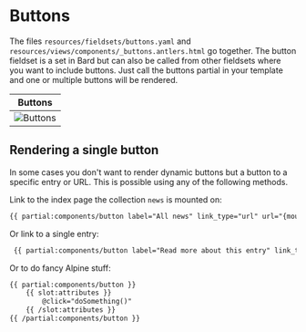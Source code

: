 # Buttons

The files `resources/fieldsets/buttons.yaml` and `resources/views/components/_buttons.antlers.html` go together. The button fieldset is a set in Bard but can also be called from other fieldsets where you want to include buttons. Just call the buttons partial in your template and one or multiple buttons will be rendered.

| Buttons |
|---|
| ![Buttons](/visuals/screenshots/button.png) |

## Rendering a single button

In some cases you don't want to render dynamic buttons but a button to a specific entry or URL. This is possible using any of the following methods.

Link to the index page the collection `news` is mounted on:
```html
{{ partial:components/button label="All news" link_type="url" url="{mount_url:news}" }}
```

Or link to a single entry:
```html
 {{ partial:components/button label="Read more about this entry" link_type="entry" :entry="entry" }}
```

Or to do fancy Alpine stuff:
```html
{{ partial:components/button }}
    {{ slot:attributes }}
        @click="doSomething()"
    {{ /slot:attributes }}
{{ /partial:components/button }}
```
